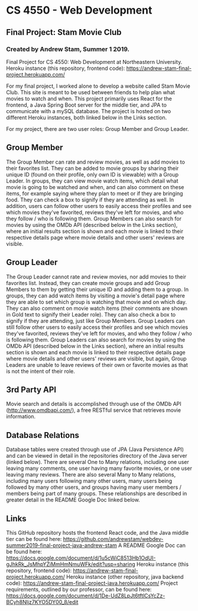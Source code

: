 # CS 4550 - Web Development
## Final Project: Stam Movie Club
### Created by Andrew Stam, Summer 1 2019.

Final Project for CS 4550: Web Development at Northeastern University.
Heroku instance (this repository, frontend code): https://andrew-stam-final-project.herokuapp.com/

For my final project, I worked alone to develop a website called Stam Movie Club. This site is meant to be used between friends to help plan what movies to watch and when. This project primarily uses React for the frontend, a Java Spring Boot server for the middle tier, and JPA to communicate with a mySQL database. The project is hosted on two different Heroku instances, both linked below in the Links section.

For my project, there are two user roles: Group Member and Group Leader. 

## Group Member
The Group Member can rate and review movies, as well as add movies to their favorites list. They can be added to movie groups by sharing their unique ID (found on their profile, only own ID is viewable) with a Group Leader. In groups, they can view movie watch items, which detail what movie is going to be watched and when, and can also comment on these items, for example saying where they plan to meet or if they are bringing food. They can check a box to signify if they are attending as well. In addition, users can follow other users to easily access their profiles and see which movies they've favorited, reviews they've left for movies, and who they follow / who is following them. Group Members can also search for movies by using the OMDb API (described below in the Links section), where an initial results section is shown and each movie is linked to their respective details page where movie details and other users' reviews are visible.

## Group Leader
The Group Leader cannot rate and review movies, nor add movies to their favorites list. Instead, they can create movie groups and add Group Members to them by getting their unique ID and adding them to a group. In groups, they can add watch items by visiting a movie's detail page where they are able to set which group is watching that movie and on which day. They can also comment on movie watch items (their comments are shown in Gold text to signify their Leader role). They can also check a box to signify if they are attending, just like Group Members. Group Leaders can still follow other users to easily access their profiles and see which movies they've favorited, reviews they've left for movies, and who they follow / who is following them. Group Leaders can also search for movies by using the OMDb API (described below in the Links section), where an initial results section is shown and each movie is linked to their respective details page where movie details and other users' reviews are visible, but again, Group Leaders are unable to leave reviews of their own or favorite movies as that is not the intent of their role.

## 3rd Party API
Movie search and details is accomplished through use of the OMDb API (http://www.omdbapi.com/), a free RESTful service that retrieves movie information.

## Database Relations
Database tables were created through use of JPA (Java Persistence API) and can be viewed in detail in the repositories directory of the Java server (linked below). There are several One to Many relations, including one user leaving many comments, one user having many favorite movies, or one user leaving many reviews. There are also several Many to Many relations, including many users following many other users, many users being followed by many other users, and groups having many user members / members being part of many groups. These relationships are described in greater detail in the README Google Doc linked below.

## Links
This GitHub repository hosts the frontend React code, and the Java middle tier can be found here: https://github.com/andrewstam/webdev-summer2019-final-project-java-andrew-stam
A README Google Doc can be found here: https://docs.google.com/document/d/1u5cWiC8513Hb1OdUI-gJhkRk_JsMhpYZiMmHmNmuWFk/edit?usp=sharing
Heroku instance (this repository, frontend code): https://andrew-stam-final-project.herokuapp.com/
Heroku instance (other repository, java backend code): https://andrew-stam-final-project-java.herokuapp.com/
Project requirements, outlined by our professor, can be found here: https://docs.google.com/document/d/1De-UdZ8LpJt6tftlCsYcZz-BCyh8Nljz7KYO5DY00_8/edit
